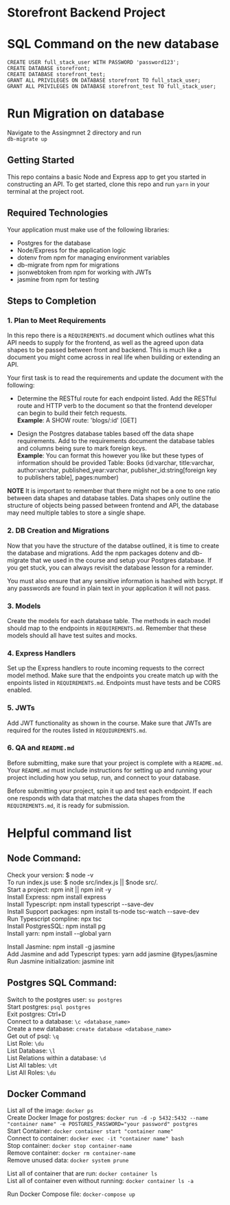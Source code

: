 # Storefront Backend Project


# SQL Command on the new database
`CREATE USER full_stack_user WITH PASSWORD 'password123';`  <br/>
`CREATE DATABASE storefront;`  <br/>
`CREATE DATABASE storefront_test;`  <br/>
`GRANT ALL PRIVILEGES ON DATABASE storefront TO full_stack_user;`  <br/>
`GRANT ALL PRIVILEGES ON DATABASE storefront_test TO full_stack_user;`  <br/>

# Run Migration on database
Navigate to the Assingmnet 2 directory and run  <br/>
`db-migrate up`
## Getting Started

This repo contains a basic Node and Express app to get you started in constructing an API. To get started, clone this repo and run `yarn` in your terminal at the project root.

## Required Technologies
Your application must make use of the following libraries:
- Postgres for the database
- Node/Express for the application logic
- dotenv from npm for managing environment variables
- db-migrate from npm for migrations
- jsonwebtoken from npm for working with JWTs
- jasmine from npm for testing

## Steps to Completion

### 1. Plan to Meet Requirements

In this repo there is a `REQUIREMENTS.md` document which outlines what this API needs to supply for the frontend, as well as the agreed upon data shapes to be passed between front and backend. This is much like a document you might come across in real life when building or extending an API. 

Your first task is to read the requirements and update the document with the following:
- Determine the RESTful route for each endpoint listed. Add the RESTful route and HTTP verb to the document so that the frontend developer can begin to build their fetch requests.    
**Example**: A SHOW route: 'blogs/:id' [GET] 

- Design the Postgres database tables based off the data shape requirements. Add to the requirements document the database tables and columns being sure to mark foreign keys.   
**Example**: You can format this however you like but these types of information should be provided
Table: Books (id:varchar, title:varchar, author:varchar, published_year:varchar, publisher_id:string[foreign key to publishers table], pages:number)

**NOTE** It is important to remember that there might not be a one to one ratio between data shapes and database tables. Data shapes only outline the structure of objects being passed between frontend and API, the database may need multiple tables to store a single shape. 

### 2.  DB Creation and Migrations

Now that you have the structure of the databse outlined, it is time to create the database and migrations. Add the npm packages dotenv and db-migrate that we used in the course and setup your Postgres database. If you get stuck, you can always revisit the database lesson for a reminder. 

You must also ensure that any sensitive information is hashed with bcrypt. If any passwords are found in plain text in your application it will not pass.

### 3. Models

Create the models for each database table. The methods in each model should map to the endpoints in `REQUIREMENTS.md`. Remember that these models should all have test suites and mocks.

### 4. Express Handlers

Set up the Express handlers to route incoming requests to the correct model method. Make sure that the endpoints you create match up with the enpoints listed in `REQUIREMENTS.md`. Endpoints must have tests and be CORS enabled. 

### 5. JWTs

Add JWT functionality as shown in the course. Make sure that JWTs are required for the routes listed in `REQUIUREMENTS.md`.

### 6. QA and `README.md`

Before submitting, make sure that your project is complete with a `README.md`. Your `README.md` must include instructions for setting up and running your project including how you setup, run, and connect to your database. 

Before submitting your project, spin it up and test each endpoint. If each one responds with data that matches the data shapes from the `REQUIREMENTS.md`, it is ready for submission.

# Helpful command list
## Node Command:
Check your version: $ node -v  <br/>
To run index.js use: $ node src/index.js   ||  $node src/.  <br/>
Start a project: npm init  || npm init -y  <br/>
Install Express: npm install express  <br/>
Install Typescript: npm install typescript --save-dev  <br/>
Install Support packages: npm install ts-node tsc-watch --save-dev  <br/>
Run Typescript compline: npx tsc  <br/>
Install PostgresSQL: npm install pg  <br/>
Install yarn: npm install --global yarn  <br/>

Install Jasmine: npm install -g  jasmine  <br/>
Add Jasmine and add Typescript types: yarn add jasmine @types/jasmine  <br/>
Run Jasmine initialization: jasmine init  <br/>

## Postgres SQL Command:
Switch to the postgres user: `su postgres`  <br/>
Start postgres: `psql postgres`  <br/>
Exit postgres: Ctrl+D  <br/>
Connect to a database: `\c <database_name>`  <br/>
Create a new database: `create database <database_name>`  <br/>
Get out of psql: `\q`  <br/>
List Role: `\du` <br/>
List Database: `\l`  <br/>
List Relations within a database: `\d`  <br/>
List All tables: `\dt`  <br/>
List All Roles: `\du`  <br/>

## Docker Command
List all of the image: `docker ps`  <br/>
Create Docker Image for postgres: `docker run -d -p 5432:5432 --name "container name" -e POSTGRES_PASSWORD="your password" postgres`  <br/>
Start Container: `docker container start "container name"`  <br/>
Connect to container: `docker exec -it "container name" bash`  <br/>
Stop container: `docker stop container-name`  <br/>
Remove container: `docker rm container-name`  <br/>
Remove unused data: `docker system prune`  <br/>

List all of container that are run: `docker container ls`  <br/>
List all of container even without running: `docker container ls -a`  <br/>

Run Docker Compose file: `docker-compose up`  <br/>